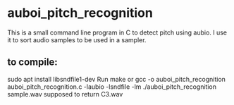# auboi_pitch_recognition

This is a small command line program in C to detect pitch using aubio.
I use it to sort audio samples to be used in a sampler.

## to compile:
sudo apt install libsndfile1-dev
Run make
or
gcc -o auboi_pitch_recognition auboi_pitch_recognition.c -laubio -lsndfile -lm
./auboi_pitch_recognition sample.wav
supposed to return C3.wav